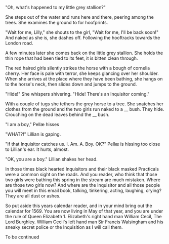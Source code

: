 
"Oh, what's happened to my little grey stallion?"

She steps out of the water and runs here and there, peering among the trees. She examines the ground to for hoofprints.

"Wait for me, Lilly," she shouts to the girl, "Wait for me, I'll be back soon!" And naked as she is, she dashes off. Following the hooftracks towards the London road.

A few minutes later she comes back on the little grey stallion. She holds the thin rope that had been tied to its feet, it is bitten clean through.

The red haired girls silently strikes the horse with a bough of cornelia cherry. Her face is pale with terror, she keeps glancing over her shoulder. When she arrives at the place where they have been bathing, she hangs on to the horse's neck, then slides down and jumps to the ground.

"Hide!" She whispers shivering. "Hide! There's an Inquisitor coming."

With a couple of tugs she tethers the grey horse to a tree. She snatches her clothes from the ground and the two girls run naked to a __ bush. They hide. Crouching on the dead leaves behind the __ bush.

"I am a boy," Pellæ hisses

"WHAT?!" Lillian is gaping.

"If that Inquisitor catches us. I. Am. A. Boy. OK?" Pellæ is hissing too close to Lillian's ear. It hurts, almost.

"OK, you are a boy." Lillian shakes her head.

In those times black hearted Inquisitors and their black masked Practicals were a common sight on the roads. And you reader, who think that those two girls were bathing this spring in the stream are much mistaken. Where are those two girls now? And where are the Inquisitor and all those people you will meet in this email book, talking, tinkering, acting, laughing, crying? They are all dust or ashes.

So put aside this years calendar reader, and in your mind bring out the calendar for 1569. You are now living in May of that year, and you are under the rule of Queen Elizabeth 1. Elizabeth's right hand man William Cecil, The Lord Burghley. William Cecil's left hand man Sir Francis Walsingham and his sneaky secret police or the Inquisition as I will call them.







To be continued

